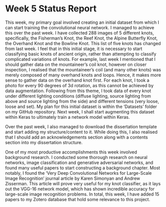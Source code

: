 # Week 5 Status Report

This week, my primary goal involved creating an initial dataset from which I can start training the convolutional neural network. 
I managed to achieve this over the past week. 
I have collected 288 images of 5 different knots, specifically, the Fisherman’s Knot, the Reef Knot, the Alpine Butterfly Knot, the Overhand Knot and the Bowline Knot. 
This list of five knots has changed from last week. 
I feel that in this initial stage, it is necessary to start classifying basic knots of ancient origin, rather than attempting to classify complicated variations of knots. 
For example, last week I mentioned that I should gather data on the mountaineer’s coil knot, however on closer inspection, I realised that the mountaineer’s coil (and many other knots) was merely composed of many overhand knots and loops. 
Hence, it makes more sense to gather data on the overhand knot first. 
For each knot, I took a photo for every 90 degrees of 3d rotation, as this cannot be achieved by data augmentation. 
Following from this theme, I took data of every knot under different lighting conditions (diffuse lighting, source lighting from above and source lighting from the side) and different tensions (very loose, loose and set). 
My plan for this initial dataset is within the ‘Datasets’ folder on my GitHub repository. 
Next week, I shall start augmenting this dataset within Keras to ultimately train a network model within Keras.

Over the past week, I also managed to download the dissertation template and start adding my structure/content to it. 
While doing this, I also realised that I should add an acknowledgements section along with a contents section into my dissertation structure.

One of my most productive accomplishments this week involved background research. 
I conducted some thorough research on neural networks, image classification and generative adversarial networks, and found many useful papers to start constructing a background chapter. 
Most notably, I found the ‘Very Deep Convolutional Networks for Large-Scale Image Recognition’ journal article by Karen Simonyan and Andrew Zisserman. 
This article will prove very useful for my knot classifier, as it lays out the VGG-16 network model, which has shown incredible accuracy for large-scale image recognition problems. 
In total, this week, I have added 15 papers to my Zotero database that hold some relevance to this project.
